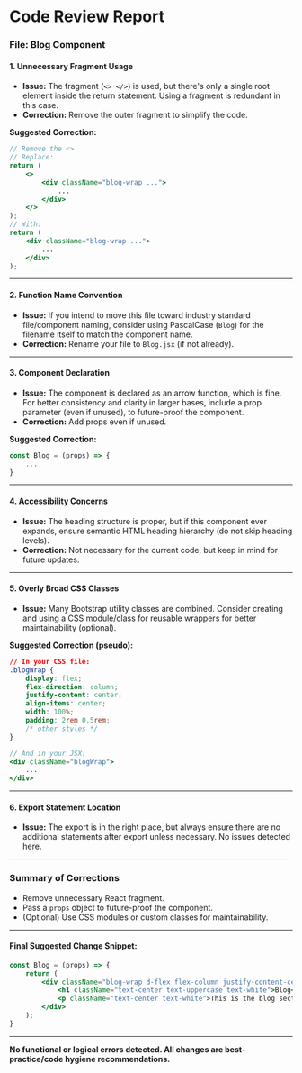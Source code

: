 # Code Review Report

### File: Blog Component

#### 1. **Unnecessary Fragment Usage**
- **Issue:** The fragment (`<> </>`) is used, but there's only a single root element inside the return statement. Using a fragment is redundant in this case.
- **Correction:** Remove the outer fragment to simplify the code.

**Suggested Correction:**
```jsx
// Remove the <>
// Replace:
return (
    <>
        <div className="blog-wrap ...">
            ...
        </div>
    </>
);
// With:
return (
    <div className="blog-wrap ...">
        ...
    </div>
);
```

---

#### 2. **Function Name Convention**
- **Issue:** If you intend to move this file toward industry standard file/component naming, consider using PascalCase (`Blog`) for the filename itself to match the component name.
- **Correction:** Rename your file to `Blog.jsx` (if not already).

---

#### 3. **Component Declaration**
- **Issue:** The component is declared as an arrow function, which is fine. For better consistency and clarity in larger bases, include a prop parameter (even if unused), to future-proof the component.
- **Correction:** Add props even if unused.

**Suggested Correction:**
```jsx
const Blog = (props) => {
    ...
}
```

---

#### 4. **Accessibility Concerns**
- **Issue:** The heading structure is proper, but if this component ever expands, ensure semantic HTML heading hierarchy (do not skip heading levels).
- **Correction:** Not necessary for the current code, but keep in mind for future updates.

---

#### 5. **Overly Broad CSS Classes**
- **Issue:** Many Bootstrap utility classes are combined. Consider creating and using a CSS module/class for reusable wrappers for better maintainability (optional).

**Suggested Correction (pseudo):**
```css
// In your CSS file:
.blogWrap {
    display: flex;
    flex-direction: column;
    justify-content: center;
    align-items: center;
    width: 100%;
    padding: 2rem 0.5rem;
    /* other styles */
}
```
```jsx
// And in your JSX:
<div className="blogWrap">
    ...
</div>
```

---

#### 6. **Export Statement Location**
- **Issue:** The export is in the right place, but always ensure there are no additional statements after export unless necessary. No issues detected here.

---

### **Summary of Corrections**

- Remove unnecessary React fragment.
- Pass a `props` object to future-proof the component.
- (Optional) Use CSS modules or custom classes for maintainability.

---

#### **Final Suggested Change Snippet:**

```jsx
const Blog = (props) => {
    return (
        <div className="blog-wrap d-flex flex-column justify-content-center align-items-center w-100 py-5 px-2">
            <h1 className="text-center text-uppercase text-white">Blog</h1>
            <p className="text-center text-white">This is the blog section where you can find the latest news and updates.</p>
        </div>
    );
}
```

---

**No functional or logical errors detected. All changes are best-practice/code hygiene recommendations.**